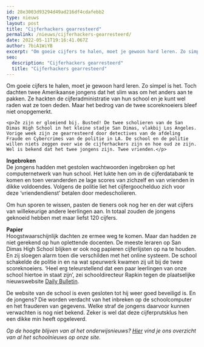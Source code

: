 ```yaml
---
id: 28e3003d93294d49ad216df4cdafebb2
type: nieuws
layout: post
title: "Cijferhackers gearresteerd"
permalink: /nieuws/cijferhackers-gearresteerd/
date: 2022-05-11T19:16:41.067Z
author: 7biA1WiYB
excerpt: "Om goeie cijfers te halen, moet je gewoon hard leren. Zo simpel is het. Toch dachten twee Amerikaanse jongens dat het slim was om het anders aan te pakken. Ze hackten de cijferadministratie van hun school en je kunt wel raden wat ze toen deden. Maar het bedrog van de twee scoreknoeiers bleef niet onopgemerkt.  "
seo:
  description: "Cijferhackers gearresteerd"
  title: "Cijferhackers gearresteerd"
---
```

Om goeie cijfers te halen, moet je gewoon hard leren. Zo simpel is het. Toch dachten twee Amerikaanse jongens dat het slim was om het anders aan te pakken. Ze hackten de cijferadministratie van hun school en je kunt wel raden wat ze toen deden. Maar het bedrog van de twee scoreknoeiers bleef niet onopgemerkt.  

    <p>Ze zijn er gloeiend bij. Busted! De twee scholieren van de San Dimas High School in het kleine stadje San Dimas, vlakbij Los Angeles. Vorige week zijn ze gearresteerd door detectives van de afdeling Fraude en Cybercrimes van de politie in LA. De school en de politie willen niets zeggen over wie de cijferhackers zijn en hoe oud ze zijn. Wel is bekend dat het twee jongens zijn. Twee vrienden.</p>
<p><strong>Ingebroken</strong><br>De jongens hadden met gestolen wachtwoorden ingebroken op het computernetwerk van hun school. Het lukte hen om in de cijferdatabank te komen en toen veranderden ze lage scores van zichzelf en van vrienden in dikke voldoendes. Volgens de politie liet het cijfergoochelduo zich voor deze ‘vriendendienst’ betalen door medescholieren.</p>
<p>Om hun sporen te wissen, pasten de tieners ook nog her en der wat cijfers van willekeurige andere leerlingen aan. In totaal zouden de jongens geknoeid hebben met maar liefst 120 cijfers.</p>
<p><strong>Papier</strong><br>Hoogstwaarschijnlijk dachten ze ermee weg te komen. Maar dan hadden ze niet gerekend op hun oplettende docenten. De meeste leraren op San Dimas High School blijken er ook nog papieren cijferlijsten op na te houden. En zij sloegen alarm toen die verschilden met het online systeem. De school schakelde de politie in en na wat speurwerk kwamen zij uit bij de twee scoreknoeiers. ‘Heel erg teleurstellend dat een paar leerlingen van onze school hiertoe in staat zijn’, zei schooldirecteur Rapkin tegen de plaatselijke nieuwswebsite <a href="http://www.dailybulletin.com/general-news/20150605/san-dimas-teens-held-after-grade-changes-are-discovered">Daily Bulletin</a>.</p>
<p>De website van de school is even gesloten tot hij weer goed beveiligd is. En de jongens? Die worden verdacht van het inbreken op de schoolcomputer en het frauderen van gegevens. Welke straf de jongens daarvoor kunnen verwachten is nog niet bekend. Zeker is wel dat deze cijferprutsklus hen een dikke min heeft opgeleverd.</p>
<p><em>Op de hoogte blijven van al het onderwijsnieuws? <a href="https://7dagen.netlify.app/onderwijsnieuws">Hier</a> vind je ons overzicht van al het schoolnieuws op onze site.</em></p>  
